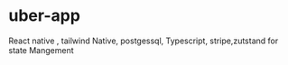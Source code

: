 # uber-app
React native , tailwind Native, postgessql, Typescript, stripe,zutstand for state Mangement
